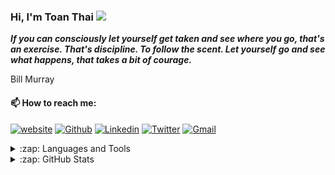 ### Hi, I'm Toan Thai <img src="https://media.giphy.com/media/hvRJCLFzcasrR4ia7z/giphy.gif" width="25px">

_**If you can consciously let yourself get taken and see where you go, that's an exercise. That's discipline. To follow the scent. Let yourself go and see what happens, that takes a bit of courage.**_

Bill Murray

#### 📫 How to reach me:
[![website](https://img.shields.io/badge/Website-46a2f1?style=flat&logo=Google-Chrome&logoColor=white&link=https://thaivinhtoan.github.io/)](https://thaivinhtoan.github.io/)
[![Github](https://img.shields.io/badge/-Github-000?style=flat&logo=Github&logoColor=white)](https://github.com/thaivinhtoan)
[![Linkedin](https://img.shields.io/badge/-LinkedIn-blue?style=flat&logo=Linkedin&logoColor=white)](https://www.linkedin.com/in/thaivinhtoan/)
[![Twitter](https://img.shields.io/badge/-Twitter-blue?style=flat&labelColor=blue&logo=twitter&logoColor=white)](https://twitter.com/iam_toanxz)
[![Gmail](https://img.shields.io/badge/-Gmail-c14438?style=flat&logo=Gmail&logoColor=white)](mailto:vinhtoan466@gmail.com)

<details><summary> :zap: Languages and Tools </summary>
<p>
<code><img height="40" src="https://raw.githubusercontent.com/github/explore/master/topics/visual-studio-code/visual-studio-code.png"></code>
<code><img height="40" src="https://raw.githubusercontent.com/github/explore/master/topics/html/html.png"></code>
<code><img height="40" src="https://raw.githubusercontent.com/github/explore/master/topics/css/css.png"></code>
<code><img height="40" src="https://raw.githubusercontent.com/github/explore/master/topics/python/python.png"></code>
<code><img height="40" src="https://raw.githubusercontent.com/github/explore/master/topics/javascript/javascript.png"></code>
<code><img height="40" src="https://raw.githubusercontent.com/github/explore/master/topics/docker/docker.png"></code>
<code><img height="40" src="https://raw.githubusercontent.com/github/explore/master/topics/aws/aws.png"></code>
<code><img height="40" src="https://raw.githubusercontent.com/github/explore/master/topics/ubuntu/ubuntu.png"></code>
<code><img height="40" src="https://raw.githubusercontent.com/github/explore/master/topics/wordpress/wordpress.png"></code>
<code><img height="40" src="https://raw.githubusercontent.com/github/explore/master/topics/npm/npm.png"></code>
<code><img height="40" src="https://raw.githubusercontent.com/github/explore/master/topics/mysql/mysql.png"></code>
<code><img height="40" src="https://raw.githubusercontent.com/github/explore/master/topics/mongodb/mongodb.png"></code>
<code><img height="40" src="https://raw.githubusercontent.com/github/explore/master/topics/heroku/heroku.png"></code>
<code><img height="40" src="https://raw.githubusercontent.com/github/explore/master/topics/git/git.png"></code>
<code><img height="40" src="https://raw.githubusercontent.com/github/explore/master/topics/docker/docker.png"></code>
</p>
</details>

<details><summary> :zap: GitHub Stats </summary>
<p>

<table>
<tr>
  <td width="48%">
    <img src="https://github-readme-stats.vercel.app/api?username=thaivinhtoan&show_icons=true&hide=contribs,issues&hide_border=true" />
    <img src="https://github-readme-stats.vercel.app/api/top-langs/?username=thaivinhtoan&layout=compact&show_icons=true&hide_border=true" />
  </td>
  <td width="52%"><img alt="gif" align="right" src=".github/assets/coding.gif"/></td>
</tr>
<table>

</p>
</details>

